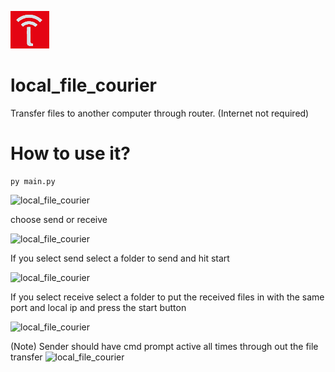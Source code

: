 ![local_file_courier](https://raw.githubusercontent.com/sairash/local_file_courier/master/local_file_courier_py/logo.png)
# local_file_courier
Transfer files to another computer through router. (Internet not required)

# How to use it?

```
py main.py
```

![local_file_courier](https://i.ibb.co/G7KgHBB/image.png)

choose send or receive

![local_file_courier](https://i.ibb.co/xzFHT06/image.png)

If you select send select a folder to send and hit start

![local_file_courier](https://i.ibb.co/gDmfGjt/image.png)

If you select receive select a folder to put the received files in with the same port and local ip and press the start button

![local_file_courier](https://i.ibb.co/8PX25Gy/image.png)

(Note) Sender should have cmd prompt active all times through out the file transfer
![local_file_courier](https://img.shields.io/github/license/sairash/local_file_courier)
